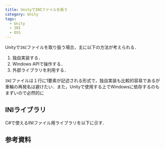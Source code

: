 ```yaml
---
title: UnityでINIファイルを扱う
category: Unity
tags:
  - Unity
  - INI
  - OSS
---
```


Unityで`INI`ファイルを取り扱う場合，主に以下の方法が考えられる．

1. 独自実装する．
2. Windows APIで操作する．
3. 外部ライブラリを利用する．

`INI`ファイルは１行に1要素が記述される形式で，独自実装も比較的容易であるが車輪の再発名は避けたい．また，Unityで使用する上でWindowsに依存するのもまずいので必然的に


## INIライブラリ

C#で使えるINIファイル用ライブラリを以下に示す．



## 



## 参考資料


<!-- リンク | repository -->